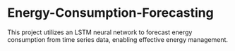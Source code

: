 # Energy-Consumption-Forecasting
This project utilizes an LSTM neural network to forecast energy consumption from time series data, enabling effective energy management.
